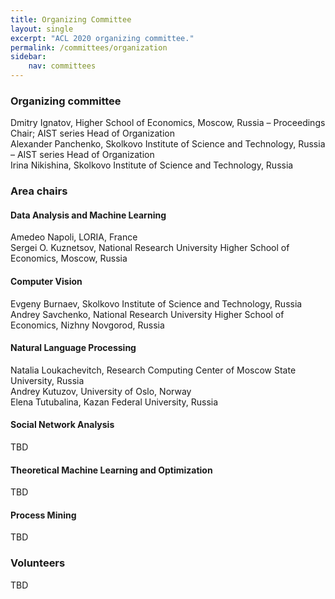 ```yaml
---
title: Organizing Committee
layout: single
excerpt: "ACL 2020 organizing committee."
permalink: /committees/organization
sidebar: 
    nav: committees 
---
```


<h3>Organizing committee</h3>
Dmitry Ignatov, Higher School of Economics, Moscow, Russia &ndash; Proceedings Chair; AIST series Head of Organization<br/>
Alexander Panchenko, Skolkovo Institute of Science and Technology, Russia &ndash; AIST series Head of Organization<br/>
Irina Nikishina, Skolkovo Institute of Science and Technology, Russia<br/>

<h3>Area chairs</h3>

<h4>Data Analysis and Machine Learning</h4>
Amedeo Napoli, LORIA, France<br/>
Sergei O. Kuznetsov, National Research University Higher School of Economics, Moscow, Russia

<h4>Computer Vision</h4>
Evgeny Burnaev, Skolkovo Institute of Science and Technology, Russia<br/>
Andrey Savchenko, National Research University Higher School of Economics, Nizhny Novgorod, Russia

<h4>Natural Language Processing</h4>
Natalia Loukachevitch, Research Computing Center of Moscow State University, Russia<br/>
Andrey Kutuzov, University of Oslo, Norway<br/>
Elena Tutubalina, Kazan Federal University, Russia


<h4>Social Network Analysis</h4>
TBD
<!--
Vladimir Batagelj, University of Ljubljana, Slovenia<br/>
Olessia Koltsova, Higher School of Economics, St. Petersburg, Russia
-->

<h4>Theoretical Machine Learning and Optimization</h4>
TBD
<!--
Michael Khachay, Krasovsky Institute of Mathematics and Mechanics, Russia<br/>
Panos Pardalos, University of Florida, United States
-->

<h4>Process Mining</h4>
TBD
<!--
Wil van der Aalst, RWTH Aachen University, Germany<br/>
Anna Kalenkova, The University of Melbourne, Australia<br/>
Irina Lomazova, National Research University Higher School of Economics, Moscow, Russia
-->

<h3>Volunteers</h3>
TBD
<!--
Robiul Islam, HSE alumni & Innopolis, Russia<br/>
Evgeniy Tsymbalov, Skolkovo Institute of Science and Technology, Russia
-->
